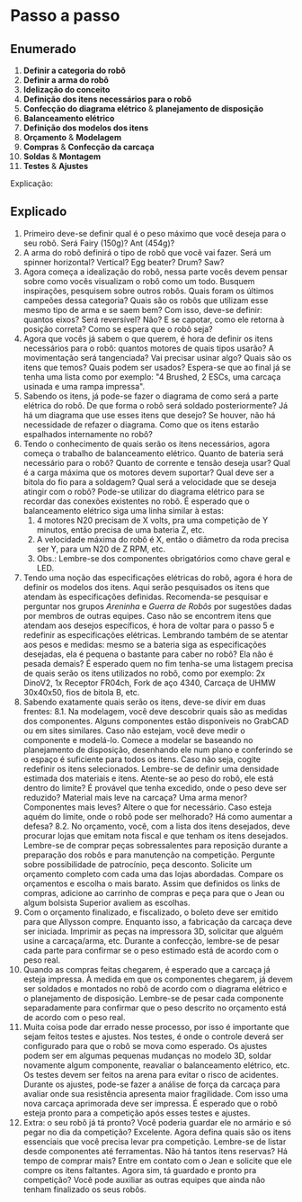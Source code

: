 # Passo a passo

## Enumerado

1. **Definir a categoria do robô**
2. **Definir a arma do robô**
3. **Idelização do conceito**
4. **Definição dos itens necessários para o robô**
5. **Confecção do diagrama elétrico** & **planejamento de disposição**
6. **Balanceamento elétrico**
7. **Definição dos modelos dos itens**
8. **Orçamento** & **Modelagem**
9. **Compras** & **Confecção da carcaça**
10. **Soldas** & **Montagem**
11. **Testes** & **Ajustes**

Explicação:

## Explicado

1. Primeiro deve-se definir qual é o peso máximo que você deseja para o seu robô. Será Fairy (150g)? Ant (454g)?
2. A arma do robô definirá o tipo de robô que você vai fazer. Será um spinner horizontal? Vertical? Egg beater? Drum? Saw?
3. Agora começa a idealização do robô, nessa parte vocês devem pensar sobre como vocês visualizam o robô como um todo. Busquem inspirações, pesquisem sobre outros robôs. Quais foram os últimos campeões dessa categoria? Quais são os robôs que utilizam esse mesmo tipo de arma e se saem bem? Com isso, deve-se definir: quantos eixos? Será reversível? Não? E se capotar, como ele retorna à posição correta? Como se espera que o robô seja?
4. Agora que vocês já sabem o que querem, é hora de definir os itens necessários para o robô: quantos motores de quais tipos usarão? A movimentação será tangenciada? Vai precisar usinar algo? Quais são os itens que temos? Quais podem ser usados? Espera-se que ao final já se tenha uma lista como por exemplo: "4 Brushed, 2 ESCs, uma carcaça usinada e uma rampa impressa".
5. Sabendo os itens, já pode-se fazer o diagrama de como será a parte elétrica do robô. De que forma o robô será soldado posteriormente? Já há um diagrama que use esses itens que desejo? Se houver, não há necessidade de refazer o diagrama. Como que os itens estarão espalhados internamente no robô?
6. Tendo o conhecimento de quais serão os itens necessários, agora começa o trabalho de balanceamento elétrico. Quanto de bateria será necessário para o robô? Quanto de corrente e tensão deseja usar? Qual é a carga máxima que os motores devem suportar? Qual deve ser a bitola do fio para a soldagem? Qual será a velocidade que se deseja atingir com o robô? Pode-se utilizar do diagrama elétrico para se recordar das conexões existentes no robô. É esperado que o balanceamento elétrico siga uma linha similar à estas:
    1. 4 motores N20 precisam de X volts, pra uma competição de Y minutos, então precisa de uma bateria Z, etc.
    2. A velocidade máxima do robô é X, então o diâmetro da roda precisa ser Y, para um N20 de Z RPM, etc.
    3. Obs.: Lembre-se dos componentes obrigatórios como chave geral e LED.
7. Tendo uma noção das especificações elétricas do robô, agora é hora de definir os modelos dos itens. Aqui serão pesquisados os itens que atendam às especificações definidas. Recomenda-se pesquisar e perguntar nos grupos *Areninha* e *Guerra de Robôs* por sugestões dadas por membros de outras equipes. Caso não se encontrem itens que atendam aos desejos específicos, é hora de voltar para o passo 5 e redefinir as especificações elétricas. Lembrando também de se atentar aos pesos e medidas: mesmo se a bateria siga as especificações desejadas, ela é pequena o bastante para caber no robô? Ela não é pesada demais? É esperado quem no fim tenha-se uma listagem precisa de quais serão os itens utilizados no robô, como por exemplo: 2x DinoV2, 1x Receptor FR04ch, Fork de aço 4340, Carcaça de UHMW 30x40x50, fios de bitola B, etc.
8. Sabendo exatamente quais serão os itens, deve-se divir em duas frentes:
   8.1. Na modelagem, você deve descobrir quais são as medidas dos componentes. Alguns componentes estão disponíveis no GrabCAD ou em sites similares. Caso não estejam, você deve medir o componente e modelá-lo. Comece a modelar se baseando no planejamento de disposição, desenhando ele num plano e conferindo se o espaço é suficiente para todos os itens. Caso não seja, cogite redefinir os itens selecionados. Lembre-se de definir uma densidade estimada dos materiais e itens. Atente-se ao peso do robô, ele está dentro do limite? É provável que tenha excedido, onde o peso deve ser reduzido? Material mais leve na carcaça? Uma arma menor? Componentes mais leves? Altere o que for necessário. Caso esteja aquém do limite, onde o robô pode ser melhorado? Há como aumentar a defesa?
   8.2. No orçamento, você, com a lista dos itens desejados, deve procurar lojas que emitam nota fiscal e que tenham os itens desejados. Lembre-se de comprar peças sobressalentes para reposição durante a preparação dos robôs e para manutenção na competição. Pergunte sobre possibilidade de patrocínio, peça desconto. Solicite um orçamento completo com cada uma das lojas abordadas. Compare os orçamentos e escolha o mais barato. Assim que definidos os links de compras, adicione ao carrinho de compras e peça para que o Jean ou algum bolsista Superior avaliem as escolhas.
9. Com o orçamento finalizado, e fiscalizado, o boleto deve ser emitido para que Allysson compre. Enquanto isso, a fabricação da carcaça deve ser iniciada. Imprimir as peças na impressora 3D, solicitar que alguém usine a carcaça/arma, etc. Durante a confecção, lembre-se de pesar cada parte para confirmar se o peso estimado está de acordo com o peso real.
10. Quando as compras feitas chegarem, é esperado que a carcaça já esteja impressa. À medida em que os componentes chegarem, já devem ser soldados e montados no robô de acordo com o diagrama elétrico e o planejamento de disposição. Lembre-se de pesar cada componente separadamente para confirmar que o peso descrito no orçamento está de acordo com o peso real.
11. Muita coisa pode dar errado nesse processo, por isso é importante que sejam feitos testes e ajustes. Nos testes, é onde o controle deverá ser configurado para que o robô se mova como esperado. Os ajustes podem ser em algumas pequenas mudanças no modelo 3D, soldar novamente algum componente, reavaliar o balanceamento elétrico, etc. Os testes devem ser feitos na arena para evitar o risco de acidentes. Durante os ajustes, pode-se fazer a análise de força da carcaça para avaliar onde sua resistência apresenta maior fragilidade. Com isso uma nova carcaça aprimorada deve ser impressa. É esperado que o robô esteja pronto para a competição após esses testes e ajustes.
12. Extra: o seu robô já tá pronto? Você poderia guardar ele no armário e só pegar no dia da competição? Excelente. Agora defina quais são os itens essenciais que você precisa levar pra competição. Lembre-se de listar desde componentes até ferramentas. Não há tantos itens reservas? Há tempo de comprar mais? Entre em contato com o Jean e solicite que ele compre os itens faltantes. Agora sim, tá guardado e pronto pra competição? Você pode auxiliar as outras equipes que ainda não tenham finalizado os seus robôs.
